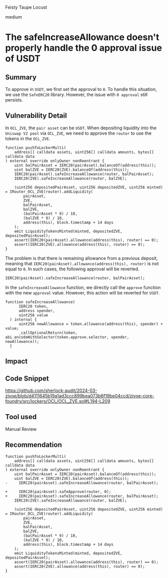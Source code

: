 Feisty Taupe Locust

medium

# The safeIncreaseAllowance  doesn't properly handle the 0 approval issue of USDT

## Summary
To approve in `USDT`, we first set the approval to `0`.
To handle this situation, we use the `SafeERC20` library.
However, the issue with `0 approval` still persists.
## Vulnerability Detail
In `OCL_ZVE`, the `pair asset` can be `USDT`.
When depositing liquidity into the `Uniswap V2 pool` via `OCL_ZVE`, we need to approve the `router` to use the tokens in the `OCL_ZVE`.
```solidity
function pushToLockerMulti(
    address[] calldata assets, uint256[] calldata amounts, bytes[] calldata data
) external override onlyOwner nonReentrant {
    uint balPairAsset = IERC20(pairAsset).balanceOf(address(this));
    uint balZVE = IERC20(ZVE).balanceOf(address(this));
    IERC20(pairAsset).safeIncreaseAllowance(router, balPairAsset);
    IERC20(ZVE).safeIncreaseAllowance(router, balZVE);

    (uint256 depositedPairAsset, uint256 depositedZVE, uint256 minted) = IRouter_OCL_ZVE(router).addLiquidity(
        pairAsset, 
        ZVE, 
        balPairAsset,
        balZVE, 
        (balPairAsset * 9) / 10,
        (balZVE * 9) / 10, 
        address(this), block.timestamp + 14 days
    );
    emit LiquidityTokensMinted(minted, depositedZVE, depositedPairAsset);
    assert(IERC20(pairAsset).allowance(address(this), router) == 0);
    assert(IERC20(ZVE).allowance(address(this), router) == 0);
}
```
The problem is that there is remaining allowance from a previous deposit, meaning that `IERC20(pairAsset).allowance(address(this), router)` is not equal to `0`.
In such cases, the following approval will be reverted.
```solidity
IERC20(pairAsset).safeIncreaseAllowance(router, balPairAsset);
```
In the `safeIncreaseAllowance` function, we directly call the `approve` function with the new `approval` value.
However, this action will be reverted for `USDT`.
```solidity
function safeIncreaseAllowance(
      IERC20 token,
      address spender,
      uint256 value
  ) internal {
      uint256 newAllowance = token.allowance(address(this), spender) + value;
      _callOptionalReturn(token, abi.encodeWithSelector(token.approve.selector, spender, newAllowance));
  }
```
## Impact

## Code Snippet
https://github.com/sherlock-audit/2024-03-zivoe/blob/d4111645b19a1ad3ccc899bea073b6f19be04ccd/zivoe-core-foundry/src/lockers/OCL/OCL_ZVE.sol#L194-L209
## Tool used

Manual Review

## Recommendation
```solidity
function pushToLockerMulti(
    address[] calldata assets, uint256[] calldata amounts, bytes[] calldata data
) external override onlyOwner nonReentrant {
    uint balPairAsset = IERC20(pairAsset).balanceOf(address(this));
    uint balZVE = IERC20(ZVE).balanceOf(address(this));
-     IERC20(pairAsset).safeIncreaseAllowance(router, balPairAsset);

+     IERC20(pairAsset).safeApprove(router, 0);
+     IERC20(pairAsset).safeIncreaseAllowance(router, balPairAsset);
    IERC20(ZVE).safeIncreaseAllowance(router, balZVE);

    (uint256 depositedPairAsset, uint256 depositedZVE, uint256 minted) = IRouter_OCL_ZVE(router).addLiquidity(
        pairAsset, 
        ZVE, 
        balPairAsset,
        balZVE, 
        (balPairAsset * 9) / 10,
        (balZVE * 9) / 10, 
        address(this), block.timestamp + 14 days
    );
    emit LiquidityTokensMinted(minted, depositedZVE, depositedPairAsset);
    assert(IERC20(pairAsset).allowance(address(this), router) == 0);
    assert(IERC20(ZVE).allowance(address(this), router) == 0);
}
```